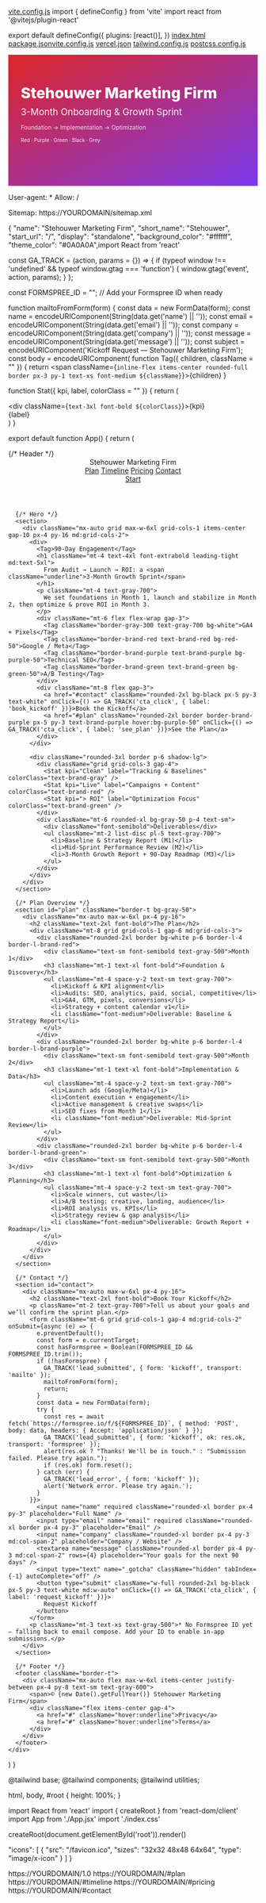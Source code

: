 [vite.config.js](https://github.com/user-attachments/files/22652913/vite.config.js)
import { defineConfig } from 'vite'
import react from '@vitejs/plugin-react'

export default defineConfig({
  plugins: [react()],
})
[index.html](https://github.com/user-attachments/files/22652915/index.html)
[package.json](https://github.com/user-attachments/files/22652916/package.json)[vite.config.js](https://github.com/user-attachments/files/22652921/vite.config.js)
[vercel.json](https://github.com/user-attachments/files/22652920/vercel.json)
[tailwind.config.js](https://github.com/user-attachments/files/22652919/tailwind.config.js)
[postcss.config.js](https://github.com/user-attachments/files/22652918/postcss.config.js)

<svg width="1200" height="630" viewBox="0 0 1200 630" xmlns="http://www.w3.org/2000/svg">
  <defs>
    <linearGradient id="g" x1="0" y1="0" x2="1" y2="1">
      <stop offset="0" stop-color="#DC2626"/>
      <stop offset="1" stop-color="#7C3AED"/>
    </linearGradient>
  </defs>
  <rect width="1200" height="630" fill="url(#g)"/>
  <g font-family="Inter, ui-sans-serif, system-ui" fill="#fff">
    <text x="60" y="210" font-size="72" font-weight="800">Stehouwer Marketing Firm</text>
    <text x="60" y="290" font-size="44" opacity="0.95">3-Month Onboarding & Growth Sprint</text>
    <text x="60" y="360" font-size="28" opacity="0.85">Foundation → Implementation → Optimization</text>
    <text x="60" y="420" font-size="24" opacity="0.9">Red · Purple · Green · Black · Grey</text>
  </g>
</svg>

User-agent: *
Allow: /

Sitemap: https://YOURDOMAIN/sitemap.xml

{
  "name": "Stehouwer Marketing Firm",
  "short_name": "Stehouwer",
  "start_url": "/",
  "display": "standalone",
  "background_color": "#ffffff",
  "theme_color": "#0A0A0A",import React from 'react'

const GA_TRACK = (action, params = {}) => {
  if (typeof window !== 'undefined' && typeof window.gtag === 'function') {
    window.gtag('event', action, params);
  }
};

const FORMSPREE_ID = ""; // Add your Formspree ID when ready

function mailtoFromForm(form) {
  const data = new FormData(form);
  const name = encodeURIComponent(String(data.get('name') || ''));
  const email = encodeURIComponent(String(data.get('email') || ''));
  const company = encodeURIComponent(String(data.get('company') || ''));
  const message = encodeURIComponent(String(data.get('message') || ''));
  const subject = encodeURIComponent('Kickoff Request — Stehouwer Marketing Firm');
  const body = encodeURIComponent(
function Tag({ children, className = "" }) {
  return <span className={`inline-flex items-center rounded-full border px-3 py-1 text-xs font-medium ${className}`}>{children}</span>
}

function Stat({ kpi, label, colorClass = "" }) {
  return (
    <div className="rounded-2xl border p-6 shadow-sm">
      <div className={`text-3xl font-bold ${colorClass}`}>{kpi}</div>
      <div className="text-sm text-gray-600">{label}</div>
    </div>
  )
}

export default function App() {
  return (
    <div className="min-h-screen bg-gradient-to-br from-slate-50 to-slate-100">
      {/* Header */}
      <header className="sticky top-0 z-20 border-b bg-white/80 backdrop-blur">
        <div className="mx-auto flex max-w-6xl items-center justify-between px-4 py-3">
          <div className="flex items-center gap-2">
            <div className="h-6 w-6 rounded bg-gradient-to-br from-brand-red to-brand-purple" />
            <span className="font-semibold">Stehouwer Marketing Firm</span>
          </div>
          <nav className="hidden gap-6 md:flex">
            <a href="#plan" className="text-sm hover:underline">Plan</a>
            <a href="#timeline" className="text-sm hover:underline">Timeline</a>
            <a href="#pricing" className="text-sm hover:underline">Pricing</a>
            <a href="#contact" className="text-sm hover:underline">Contact</a>
          </nav>
          <a href="#contact" className="rounded-xl border px-4 py-2 text-sm font-medium">Start</a>
        </div>
      </header>

      {/* Hero */}
      <section>
        <div className="mx-auto grid max-w-6xl grid-cols-1 items-center gap-10 px-4 py-16 md:grid-cols-2">
          <div>
            <Tag>90-Day Engagement</Tag>
            <h1 className="mt-4 text-4xl font-extrabold leading-tight md:text-5xl">
              From Audit → Launch → ROI: a <span className="underline">3‑Month Growth Sprint</span>
            </h1>
            <p className="mt-4 text-gray-700">
              We set foundations in Month 1, launch and stabilize in Month 2, then optimize & prove ROI in Month 3.
            </p>
            <div className="mt-6 flex flex-wrap gap-3">
              <Tag className="border-gray-300 text-gray-700 bg-white">GA4 + Pixels</Tag>
              <Tag className="border-brand-red text-brand-red bg-red-50">Google / Meta</Tag>
              <Tag className="border-brand-purple text-brand-purple bg-purple-50">Technical SEO</Tag>
              <Tag className="border-brand-green text-brand-green bg-green-50">A/B Testing</Tag>
            </div>
            <div className="mt-8 flex gap-3">
              <a href="#contact" className="rounded-2xl bg-black px-5 py-3 text-white" onClick={() => GA_TRACK('cta_click', { label: 'book_kickoff' })}>Book the Kickoff</a>
              <a href="#plan" className="rounded-2xl border border-brand-purple px-5 py-3 text-brand-purple hover:bg-purple-50" onClick={() => GA_TRACK('cta_click', { label: 'see_plan' })}>See the Plan</a>
            </div>
          </div>

          <div className="rounded-3xl border p-6 shadow-lg">
            <div className="grid grid-cols-3 gap-4">
              <Stat kpi="Clean" label="Tracking & Baselines" colorClass="text-brand-gray" />
              <Stat kpi="Live" label="Campaigns + Content" colorClass="text-brand-red" />
              <Stat kpi="> ROI" label="Optimization Focus" colorClass="text-brand-green" />
            </div>
            <div className="mt-6 rounded-xl bg-gray-50 p-4 text-sm">
              <div className="font-semibold">Deliverables</div>
              <ul className="mt-2 list-disc pl-5 text-gray-700">
                <li>Baseline & Strategy Report (M1)</li>
                <li>Mid‑Sprint Performance Review (M2)</li>
                <li>3‑Month Growth Report + 90‑Day Roadmap (M3)</li>
              </ul>
            </div>
          </div>
        </div>
      </section>

      {/* Plan Overview */}
      <section id="plan" className="border-t bg-gray-50">
        <div className="mx-auto max-w-6xl px-4 py-16">
          <h2 className="text-2xl font-bold">The Plan</h2>
          <div className="mt-8 grid grid-cols-1 gap-6 md:grid-cols-3">
            <div className="rounded-2xl border bg-white p-6 border-l-4 border-l-brand-red">
              <div className="text-sm font-semibold text-gray-500">Month 1</div>
              <h3 className="mt-1 text-xl font-bold">Foundation & Discovery</h3>
              <ul className="mt-4 space-y-2 text-sm text-gray-700">
                <li>Kickoff & KPI alignment</li>
                <li>Audits: SEO, analytics, paid, social, competitive</li>
                <li>GA4, GTM, pixels, conversions</li>
                <li>Strategy + content calendar v1</li>
                <li className="font-medium">Deliverable: Baseline & Strategy Report</li>
              </ul>
            </div>
            <div className="rounded-2xl border bg-white p-6 border-l-4 border-l-brand-purple">
              <div className="text-sm font-semibold text-gray-500">Month 2</div>
              <h3 className="mt-1 text-xl font-bold">Implementation & Data</h3>
              <ul className="mt-4 space-y-2 text-sm text-gray-700">
                <li>Launch ads (Google/Meta)</li>
                <li>Content execution + engagement</li>
                <li>Active management & creative swaps</li>
                <li>SEO fixes from Month 1</li>
                <li className="font-medium">Deliverable: Mid‑Sprint Review</li>
              </ul>
            </div>
            <div className="rounded-2xl border bg-white p-6 border-l-4 border-l-brand-green">
              <div className="text-sm font-semibold text-gray-500">Month 3</div>
              <h3 className="mt-1 text-xl font-bold">Optimization & Planning</h3>
              <ul className="mt-4 space-y-2 text-sm text-gray-700">
                <li>Scale winners, cut waste</li>
                <li>A/B testing: creative, landing, audience</li>
                <li>ROI analysis vs. KPIs</li>
                <li>Strategy review & gap analysis</li>
                <li className="font-medium">Deliverable: Growth Report + Roadmap</li>
              </ul>
            </div>
          </div>
        </div>
      </section>

      {/* Contact */}
      <section id="contact">
        <div className="mx-auto max-w-6xl px-4 py-16">
          <h2 className="text-2xl font-bold">Book Your Kickoff</h2>
          <p className="mt-2 text-gray-700">Tell us about your goals and we’ll confirm the sprint plan.</p>
          <form className="mt-6 grid grid-cols-1 gap-4 md:grid-cols-2" onSubmit={async (e) => {
            e.preventDefault();
            const form = e.currentTarget;
            const hasFormspree = Boolean(FORMSPREE_ID && FORMSPREE_ID.trim());
            if (!hasFormspree) {
              GA_TRACK('lead_submitted', { form: 'kickoff', transport: 'mailto' });
              mailtoFromForm(form);
              return;
            }
            const data = new FormData(form);
            try {
              const res = await fetch(`https://formspree.io/f/${FORMSPREE_ID}`, { method: 'POST', body: data, headers: { Accept: 'application/json' } });
              GA_TRACK('lead_submitted', { form: 'kickoff', ok: res.ok, transport: 'formspree' });
              alert(res.ok ? "Thanks! We'll be in touch." : "Submission failed. Please try again.");
              if (res.ok) form.reset();
            } catch (err) {
              GA_TRACK('lead_error', { form: 'kickoff' });
              alert('Network error. Please try again.');
            }
          }}>
            <input name="name" required className="rounded-xl border px-4 py-3" placeholder="Full Name" />
            <input type="email" name="email" required className="rounded-xl border px-4 py-3" placeholder="Email" />
            <input name="company" className="rounded-xl border px-4 py-3 md:col-span-2" placeholder="Company / Website" />
            <textarea name="message" className="rounded-xl border px-4 py-3 md:col-span-2" rows={4} placeholder="Your goals for the next 90 days" />
            <input type="text" name="_gotcha" className="hidden" tabIndex={-1} autoComplete="off" />
            <button type="submit" className="w-full rounded-2xl bg-black px-5 py-3 text-white md:w-auto" onClick={() => GA_TRACK('cta_click', { label: 'request_kickoff' })}>
              Request Kickoff
            </button>
          </form>
          <p className="mt-3 text-xs text-gray-500">* No Formspree ID yet — falling back to email compose. Add your ID to enable in-app submissions.</p>
        </div>
      </section>

      {/* Footer */}
      <footer className="border-t">
        <div className="mx-auto flex max-w-6xl items-center justify-between px-4 py-8 text-sm text-gray-600">
          <span>© {new Date().getFullYear()} Stehouwer Marketing Firm</span>
          <div className="flex items-center gap-4">
            <a href="#" className="hover:underline">Privacy</a>
            <a href="#" className="hover:underline">Terms</a>
          </div>
        </div>
      </footer>
    </div>
  )
}

@tailwind base;
@tailwind components;
@tailwind utilities;

html, body, #root { height: 100%; }

import React from 'react'
import { createRoot } from 'react-dom/client'
import App from './App.jsx'
import './index.css'

createRoot(document.getElementById('root')).render(<App />)

  "icons": [
    {
      "src": "/favicon.ico",
      "sizes": "32x32 48x48 64x64",
      "type": "image/x-icon"
    }
  ]
}
<?xml version="1.0" encoding="UTF-8"?>
<urlset xmlns="http://www.sitemaps.org/schemas/sitemap/0.9">
  <url><loc>https://YOURDOMAIN/</loc><priority>1.0</priority></url>
  <url><loc>https://YOURDOMAIN/#plan</loc></url>
  <url><loc>https://YOURDOMAIN/#timeline</loc></url>
  <url><loc>https://YOURDOMAIN/#pricing</loc></url>
  <url><loc>https://YOURDOMAIN/#contact</loc></url>
</urlset>
